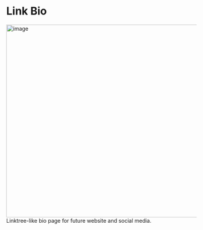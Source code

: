 # Link Bio
<img width="511" alt="image" src="https://github.com/user-attachments/assets/69b37da3-5c6e-42f3-b456-1003ca6b0f66">
Linktree-like bio page for future website and social media. 
